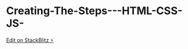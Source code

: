 # Creating-The-Steps---HTML-CSS-JS-

[Edit on StackBlitz ⚡️](https://stackblitz.com/edit/web-platform-vdwnbu)
